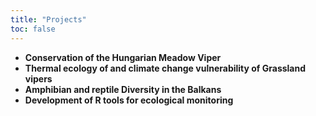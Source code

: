```yaml
---
title: "Projects"
toc: false
---
```

- **Conservation of the Hungarian Meadow Viper** 
- **Thermal ecology of and climate change vulnerability of Grassland vipers**
- **Amphibian and reptile Diversity in the Balkans**
- **Development of R tools for ecological monitoring**